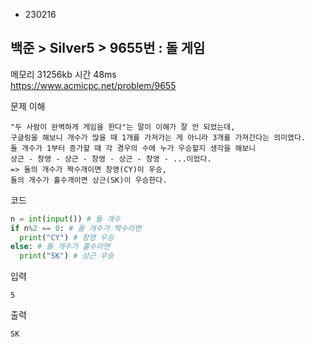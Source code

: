 - 230216
##  백준 > Silver5 > 9655번 : 돌 게임
메모리 31256kb 시간 48ms  
https://www.acmicpc.net/problem/9655  

문제 이해
```
"두 사람이 완벽하게 게임을 한다"는 말이 이해가 잘 안 되었는데,  
구글링을 해보니 개수가 많을 때 1개를 가져가는 게 아니라 3개를 가져간다는 의미였다.  
돌 개수가 1부터 증가할 때 각 경우의 수에 누가 우승할지 생각을 해보니  
상근 - 창영 - 상근 - 창영 - 상근 - 창영 - ...이었다.  
=> 돌의 개수가 짝수개이면 창영(CY)이 우승,
돌의 개수가 홀수개이면 상근(SK)이 우승한다.
```

코드
```python
n = int(input()) # 돌 개수
if n%2 == 0: # 돌 개수가 짝수라면
  print("CY") # 창영 우승
else: # 돌 개수가 홀수라면
  print("SK") # 상근 우승
```

입력
```
5
```

출력
```
SK
```